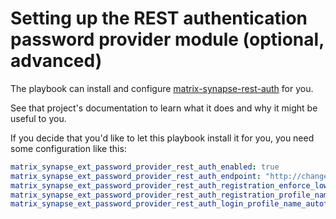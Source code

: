 # Setting up the REST authentication password provider module (optional, advanced)

The playbook can install and configure [matrix-synapse-rest-auth](https://github.com/kamax-io/matrix-synapse-rest-auth) for you.

See that project's documentation to learn what it does and why it might be useful to you.

If you decide that you'd like to let this playbook install it for you, you need some configuration like this:

```yaml
matrix_synapse_ext_password_provider_rest_auth_enabled: true
matrix_synapse_ext_password_provider_rest_auth_endpoint: "http://change.me.example.com:12345"
matrix_synapse_ext_password_provider_rest_auth_registration_enforce_lowercase: false
matrix_synapse_ext_password_provider_rest_auth_registration_profile_name_autofill: true
matrix_synapse_ext_password_provider_rest_auth_login_profile_name_autofill: false
```